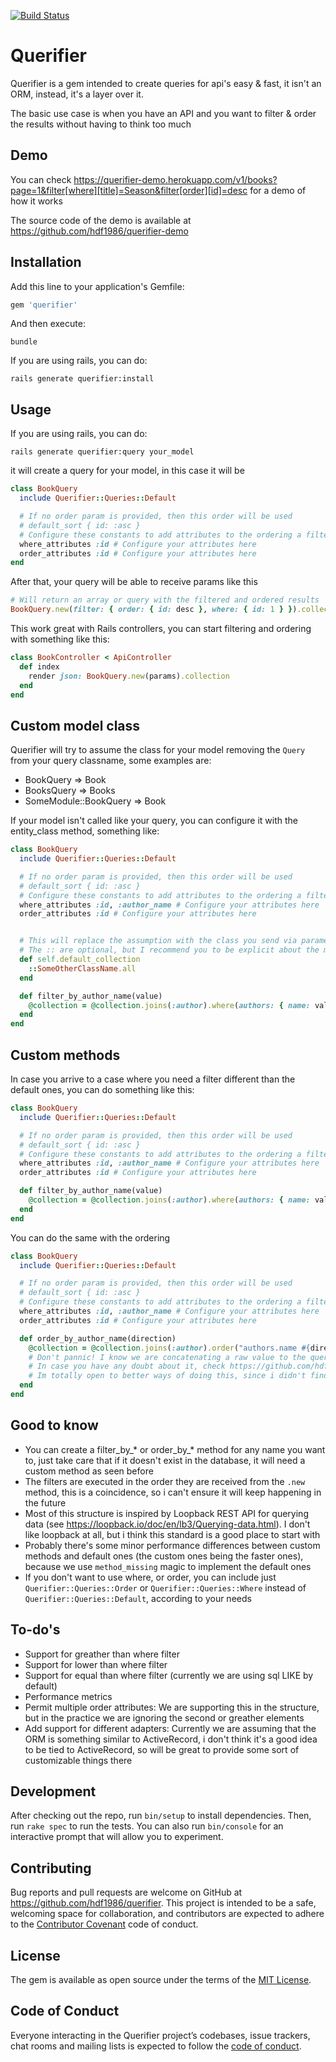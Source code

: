 [![Build Status](https://travis-ci.com/hdf1986/querifier.svg?branch=master)](https://travis-ci.com/hdf1986/querifier)
# Querifier

Querifier is a gem intended to create queries for api's easy & fast, it isn't an ORM, instead, it's a layer over it.

The basic use case is when you have an API and you want to filter & order the results without having to think too much

## Demo

You can check https://querifier-demo.herokuapp.com/v1/books?page=1&filter[where][title]=Season&filter[order][id]=desc for a demo of how it works

The source code of the demo is available at https://github.com/hdf1986/querifier-demo

## Installation

Add this line to your application's Gemfile:

```ruby
gem 'querifier'
```

And then execute:

```shell
bundle
```

If you are using rails, you can do:

```
rails generate querifier:install
```

## Usage
If you are using rails, you can do:

```
rails generate querifier:query your_model
```

it will create a query for your model, in this case it will be

```ruby
class BookQuery
  include Querifier::Queries::Default

  # If no order param is provided, then this order will be used
  # default_sort { id: :asc }
  # Configure these constants to add attributes to the ordering a filtering
  where_attributes :id # Configure your attributes here
  order_attributes :id # Configure your attributes here
end

```

After that, your query will be able to receive params like this
```ruby
# Will return an array or query with the filtered and ordered results
BookQuery.new(filter: { order: { id: desc }, where: { id: 1 } }).collection
```

This work great with Rails controllers, you can start filtering and ordering with something like this:

```ruby
class BookController < ApiController
  def index
    render json: BookQuery.new(params).collection
  end
end
```

## Custom model class

Querifier will try to assume the class for your model removing the `Query` from your query classname, some examples are:
  - BookQuery => Book
  - BooksQuery => Books
  - SomeModule::BookQuery => Book

If your model isn't called like your query, you can configure it with the entity_class method, something like:

```ruby
class BookQuery
  include Querifier::Queries::Default

  # If no order param is provided, then this order will be used
  # default_sort { id: :asc }
  # Configure these constants to add attributes to the ordering a filtering
  where_attributes :id, :author_name # Configure your attributes here
  order_attributes :id # Configure your attributes here


  # This will replace the assumption with the class you send via parameter
  # The :: are optional, but I recommend you to be explicit about the modules of your class
  def self.default_collection
    ::SomeOtherClassName.all
  end

  def filter_by_author_name(value)
    @collection = @collection.joins(:author).where(authors: { name: value })
  end
end

```


## Custom methods

In case you arrive to a case where you need a filter different than the default ones, you can do something like this:

```ruby
class BookQuery
  include Querifier::Queries::Default

  # If no order param is provided, then this order will be used
  # default_sort { id: :asc }
  # Configure these constants to add attributes to the ordering a filtering
  where_attributes :id, :author_name # Configure your attributes here
  order_attributes :id # Configure your attributes here

  def filter_by_author_name(value)
    @collection = @collection.joins(:author).where(authors: { name: value })
  end
end

```

You can do the same with the ordering

```ruby
class BookQuery
  include Querifier::Queries::Default

  # If no order param is provided, then this order will be used
  # default_sort { id: :asc }
  # Configure these constants to add attributes to the ordering a filtering
  where_attributes :id, :author_name # Configure your attributes here
  order_attributes :id # Configure your attributes here

  def order_by_author_name(direction)
    @collection = @collection.joins(:author).order("authors.name #{direction}")
    # Don't pannic! I know we are concatenating a raw value to the query, but in this case this is being validated in the invocation of this method
    # In case you have any doubt about it, check https://github.com/hdf1986/querifier/blob/master/lib/querifier/queries/order.rb valid_sort? method
    # Im totally open to better ways of doing this, since i didn't find a nice way to implement joined and dinamic ordering queries
  end
end

```

## Good to know
- You can create a filter_by_* or order_by_* method for any name you want to, just take care that if it doesn't exist in the database, it will need a custom method as seen before
- The filters are executed in the order they are received from the `.new` method, this is a coincidence, so i can't ensure it will keep happening in the future
- Most of this structure is inspired by Loopback REST API for querying data (see https://loopback.io/doc/en/lb3/Querying-data.html). I don't like loopback at all, but i think this standard is a good place to start with
- Probably there's some minor performance differences between custom methods and default ones (the custom ones being the faster ones), because we use `method_missing` magic to implement the default ones
- If you don't want to use where, or order, you can include just `Querifier::Queries::Order` or `Querifier::Queries::Where` instead of `Querifier::Queries::Default`, according to your needs

## To-do's

- Support for greather than where filter
- Support for lower than where filter
- Support for equal than where filter (currently we are using sql LIKE by default)
- Performance metrics
- Permit multiple order attributes: We are supporting this in the structure, but in the practice we are ignoring the second or greather elements
- Add support for different adapters: Currently we are assuming that the ORM is something similar to ActiveRecord, i don't think it's a good idea to be tied to ActiveRecord, so will be great to provide some sort of customizable things there

## Development

After checking out the repo, run `bin/setup` to install dependencies. Then, run `rake spec` to run the tests. You can also run `bin/console` for an interactive prompt that will allow you to experiment.

## Contributing

Bug reports and pull requests are welcome on GitHub at https://github.com/hdf1986/querifier. This project is intended to be a safe, welcoming space for collaboration, and contributors are expected to adhere to the [Contributor Covenant](http://contributor-covenant.org) code of conduct.

## License

The gem is available as open source under the terms of the [MIT License](https://opensource.org/licenses/MIT).

## Code of Conduct

Everyone interacting in the Querifier project’s codebases, issue trackers, chat rooms and mailing lists is expected to follow the [code of conduct](https://github.com/[USERNAME]/Querifier/blob/master/CODE_OF_CONDUCT.md).
